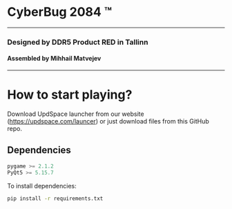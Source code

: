 # CyberBug 2084 ™

___
### Designed by DDR5 Product RED in Tallinn
#### Assembled by Mihhail Matvejev

___

# How to start playing?

Download UpdSpace launcher from our website (https://updspace.com/launcer) or just
download files from this GitHub repo.

## Dependencies

```python
pygame >= 2.1.2
PyQt5 >= 5.15.7
```

To install dependencies:

```sh
pip install -r requirements.txt
```